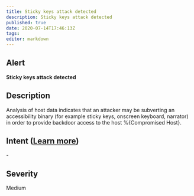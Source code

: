 ```yaml
---
title: Sticky keys attack detected
description: Sticky keys attack detected
published: true
date: 2020-07-14T17:46:13Z
tags:
editor: markdown
---
```


## Alert
**Sticky keys attack detected**

## Description
Analysis of host data indicates that an attacker may be subverting an accessibility binary (for example sticky keys, onscreen keyboard, narrator) in order to provide backdoor access to the host %{Compromised Host}.

## Intent ([Learn more](/public/security/alerts/intentions.md))
\-

## Severity
Medium




